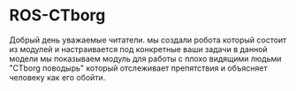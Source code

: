 # ROS-CTborg
Добрый день уважаемые читатели. 
мы создали робота который состоит из модулей
и настраивается под конкретные ваши задачи
в данной модели мы показываем модуль для
работы с плохо видящими людьми
"CTborg поводырь" который отслеживает препятствия
и объясняет человеку как его обойти.
